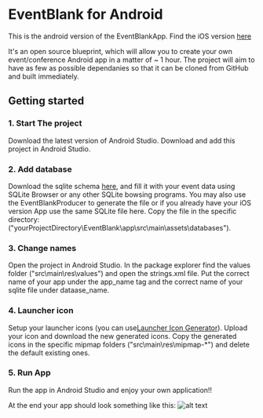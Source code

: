 # EventBlank for Android

This is the android version of the EventBlankApp. Find the iOS version [here](https://github.com/icanzilb/EventBlankApp)

It's an open source blueprint, which will allow you to create your own event/conference Android app in a matter of ~ 1 hour. The project will aim to have as few as possible dependanies so that it can be cloned from GitHub and built immediately.

## Getting started

### 1. Start The project
Download the latest version of Android Studio. Download and add this project in Android Studio.

### 2. Add database
Download the sqlite schema [here](https://www.dropbox.com/s/t3wea9u9ye7ad68/EventBlank.eventblank?dl=1), and fill it with your event data using SQLite Browser or any other SQLite bowsing programs.
You may also use the EventBlankProducer to generate the file or if you already have your iOS version App use the same SQLite file here.
Copy the file in the specific directory:("yourProjectDirectory\EventBlank\app\src\main\assets\databases\").

### 3. Change names
Open the project in Android Studio. In the package explorer find the values folder ("src\main\res\values\") and open the strings.xml file. Put the correct name of your app under the app_name tag and the correct name of your sqlite file under dataase_name.

### 4. Launcher icon
Setup your launcher icons (you can use[Launcher Icon Generator](http://romannurik.github.io/AndroidAssetStudio/icons-launcher.html#foreground.space.trim=1&foreground.space.pad=0&foreColor=607d8b%2C0&crop=0&backgroundShape=square&backColor=ffffff%2C100&effects=none)). Upload your icon and download the new generated icons. Copy the generated icons in the specific mipmap folders ("src\main\res\mipmap-*") and delete the default existing ones. 

### 5. Run App
Run the app in Android Studio and enjoy your own application!!

At the end your app should look something like this:
![alt text](http://i.imgur.com/GNN0CSH.png "Main Fragment")
<!--![alt text](http://i.imgur.com/xd9Fgan.png "Schedule Fragment")-->
<!--![alt text](http://i.imgur.com/DWOjYHb.png "Feed Fragment")-->
<!--![alt text](http://i.imgur.com/1OJXrde.png "Speakers Fragment")-->
<!--![alt text](http://i.imgur.com/v0DCNb5.png "More Fragment")-->
<!--![alt text](http://i.imgur.com/TS0PgdV.png "Credits Fragment")-->
